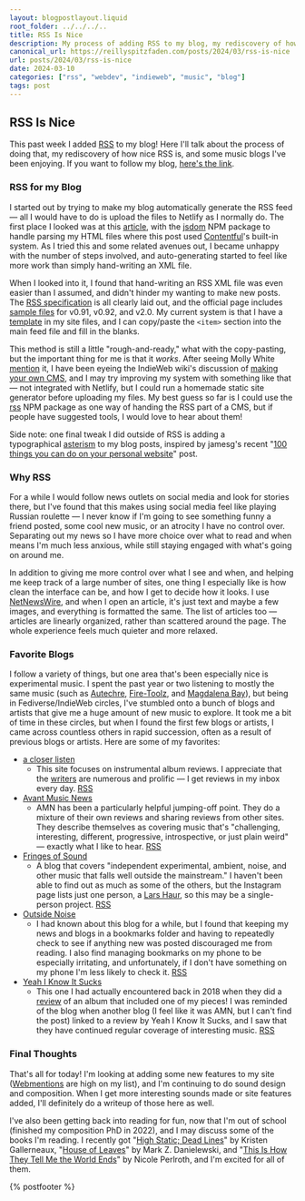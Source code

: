 ```yaml
---
layout: blogpostlayout.liquid
root_folder: ../../../..
title: RSS Is Nice
description: My process of adding RSS to my blog, my rediscovery of how nice RSS is, and some music blogs I've been enjoying
canonical_url: https://reillyspitzfaden.com/posts/2024/03/rss-is-nice
url: posts/2024/03/rss-is-nice
date: 2024-03-10
categories: ["rss", "webdev", "indieweb", "music", "blog"]
tags: post
---
```


## RSS Is Nice

This past week I added [RSS](https://en.wikipedia.org/wiki/RSS) to my blog! Here I'll talk about the process of doing that, my rediscovery of how nice RSS is, and some music blogs I've been enjoying. If you want to follow my blog, [here's the link](https://reillyspitzfaden.com/blog/feed.xml).

### RSS for my Blog

I started out by trying to make my blog automatically generate the RSS feed — all I would have to do is upload the files to Netlify as I normally do. The first place I looked was at this [article](https://www.contentful.com/blog/generate-blog-rss-feed-with-javascript-and-netlify/), with the [jsdom](https://www.npmjs.com/package/jsdom) NPM package to handle parsing my HTML files where this post used [Contentful](https://www.contentful.com/about-us/)'s built-in system. As I tried this and some related avenues out, I became unhappy with the number of steps involved, and auto-generating started to feel like more work than simply hand-writing an XML file.

When I looked into it, I found that hand-writing an RSS XML file was even easier than I assumed, and didn't hinder my wanting to make new posts. The [RSS specification](https://www.rssboard.org/rss-specification) is all clearly laid out, and the official page includes [sample files](https://www.rssboard.org/rss-specification#sampleFiles) for v0.91, v0.92, and v2.0. My current system is that I have a [template](https://github.com/reillypascal/personalsite/blob/main/reillyspitzfaden/blog/templates/template.xml) in my site files, and I can copy/paste the `<item>` section into the main feed file and fill in the blanks.

This method is still a little "rough-and-ready," what with the copy-pasting, but the important thing for me is that it *works*. After seeing Molly White [mention](https://hachyderm.io/@molly0xfff/111960696197094015) it, I have been eyeing the IndieWeb wiki's discussion of [making your own CMS](https://indieweb.org/content_management_system#Why_write_your_own), and I may try improving my system with something like that — not integrated with Netlify, but I could run a homemade static site generator before uploading my files. My best guess so far is I could use the [rss](https://www.npmjs.com/package/rss) NPM package as one way of handing the RSS part of a CMS, but if people have suggested tools, I would love to hear about them!

Side note: one final tweak I did outside of RSS is adding a typographical [asterism](https://en.wikipedia.org/wiki/Asterism_%28typography%29) to my blog posts, inspired by jamesg's recent "[100 things you can do on your personal website](https://jamesg.blog/2024/02/19/personal-website-ideas/)" post.

### Why RSS

For a while I would follow news outlets on social media and look for stories there, but I've found that this makes using social media feel like playing Russian roulette — I never know if I'm going to see something funny a friend posted, some cool new music, or an atrocity I have no control over. Separating out my news so I have more choice over what to read and when means I'm much less anxious, while still staying engaged with what's going on around me.

In addition to giving me more control over what I see and when, and helping me keep track of a large number of sites, one thing I especially like is how clean the interface can be, and how I get to decide how it looks. I use [NetNewsWire](https://netnewswire.com/), and when I open an article, it's just text and maybe a few images, and everything is formatted the same. The list of articles too — articles are linearly organized, rather than scattered around the page. The whole experience feels much quieter and more relaxed.

### Favorite Blogs

I follow a variety of things, but one area that's been especially nice is experimental music. I spent the past year or two listening to mostly the same music (such as [Autechre](https://autechre.bandcamp.com/album/draft-730), [Fire-Toolz](https://fire-toolz.bandcamp.com/album/rainbow-bridge), and [Magdalena Bay](https://magdalenabay.bandcamp.com/album/mercurial-world)), but being in Fediverse/IndieWeb circles, I've stumbled onto a bunch of blogs and artists that give me a huge amount of new music to explore. It took me a bit of time in these circles, but when I found the first few blogs or artists, I came across countless others in rapid succession, often as a result of previous blogs or artists. Here are some of my favorites:

- [a closer listen](https://acloserlisten.com/)
    - This site focuses on instrumental album reviews. I appreciate that the [writers](https://acloserlisten.com/staff/) are numerous and prolific — I get reviews in my inbox every day. [RSS](https://acloserlisten.com/rss)
- [Avant Music News](https://avantmusicnews.com/)
    - AMN has been a particularly helpful jumping-off point. They do a mixture of their own reviews and sharing reviews from other sites. They describe themselves as covering music that's "challenging, interesting, different, progressive, introspective, or just plain weird" — exactly what I like to hear. [RSS](https://avantmusicnews.com/rss)
- [Fringes of Sound](http://www.onthefringesofsound.com/)
    - A blog that covers "independent experimental, ambient, noise, and other music that falls well outside the mainstream." I haven't been able to find out as much as some of the others, but the Instagram page lists just one person, a [Lars Haur](https://www.instagram.com/lars_haur/), so this may be a single-person project. [RSS](https://www.onthefringesofsound.com/feeds/posts/default?alt=rss)
- [Outside Noise](https://www.outsidenoise.org/reviews/)
    - I had known about this blog for a while, but I found that keeping my news and blogs in a bookmarks folder and having to repeatedly check to see if anything new was posted discouraged me from reading. I also find managing bookmarks on my phone to be especially irritating, and unfortunately, if I don't have something on my phone I'm less likely to check it. [RSS](https://www.outsidenoise.org/reviews?format=rss)
- [Yeah I Know It Sucks](https://yeahiknowitsucks.wordpress.com/)
    - This one I had actually encountered back in 2018 when they did a [review](https://yeahiknowitsucks.wordpress.com/2018/01/04/how-things-are-made-with-reilly-spitzfaden-jamie-vandermolen-maurice-rickard-and-an-eel/) of an album that included one of my pieces! I was reminded of the blog when another blog (I feel like it was AMN, but I can't find the post) linked to a review by Yeah I Know It Sucks, and I saw that they have continued regular coverage of interesting music. [RSS](https://yeahiknowitsucks.wordpress.com/rss)

### Final Thoughts

That's all for today! I'm looking at adding some new features to my site ([Webmentions](https://en.wikipedia.org/wiki/Webmention) are high on my list), and I'm continuing to do sound design and composition. When I get more interesting sounds made or site features added, I'll definitely do a writeup of those here as well.

I've also been getting back into reading for fun, now that I'm out of school (finished my composition PhD in 2022), and I may discuss some of the books I'm reading. I recently got "[High Static; Dead Lines](http://www.kristengallerneaux.com/high-static-dead-lines)" by Kristen Gallerneaux, "[House of Leaves](https://en.wikipedia.org/wiki/House_of_Leaves)" by Mark Z. Danielewski, and "[This Is How They Tell Me the World Ends](https://en.wikipedia.org/wiki/This_Is_How_They_Tell_Me_the_World_Ends)" by Nicole Perlroth, and I'm excited for all of them.

{% postfooter %}

